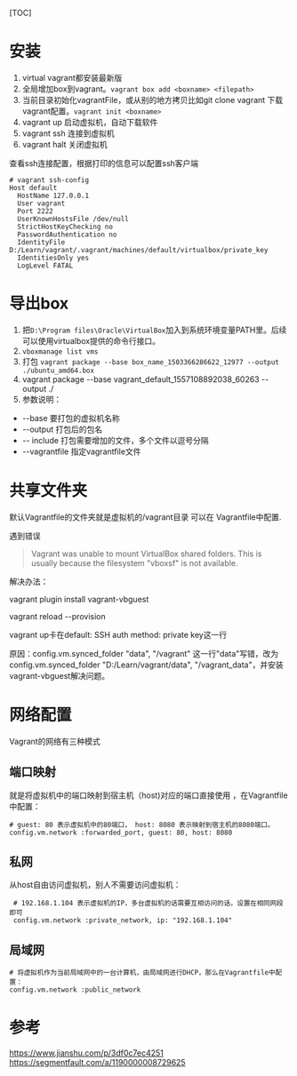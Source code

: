 [TOC]


# 安装
1. virtual vagrant都安装最新版
2. 全局增加box到vagrant。`vagrant box add <boxname> <filepath>`
3. 当前目录初始化vagrantFile，或从别的地方拷贝比如git clone vagrant 下载vagrant配置。`vagrant init <boxname>`
4. vagrant up 启动虚拟机，自动下载软件
5. vagrant ssh 连接到虚拟机
6. vagrant halt 关闭虚拟机

查看ssh连接配置，根据打印的信息可以配置ssh客户端

```shell
# vagrant ssh-config
Host default
  HostName 127.0.0.1
  User vagrant
  Port 2222
  UserKnownHostsFile /dev/null
  StrictHostKeyChecking no
  PasswordAuthentication no
  IdentityFile D:/Learn/vagrant/.vagrant/machines/default/virtualbox/private_key
  IdentitiesOnly yes
  LogLevel FATAL
```



# 导出box

1. 把`D:\Program files\Oracle\VirtualBox`加入到系统环境变量PATH里。后续可以使用virtualbox提供的命令行接口。
2. `vboxmanage list vms`
3. 打包
    `vagrant package --base box_name_1503366286622_12977 --output ./ubuntu_amd64.box`
4. vagrant package --base vagrant_default_1557108892038_60263 --output ./
5.  参数说明：

- --base 要打包的虚拟机名称
- --output 打包后的包名
- -- include 打包需要增加的文件，多个文件以逗号分隔
- --vagrantfile 指定vagrantfile文件


# 共享文件夹
默认Vagrantfile的文件夹就是虚拟机的/vagrant目录
可以在 Vagrantfile中配置.



遇到错误

>Vagrant was unable to mount VirtualBox shared folders. This is usually
>because the filesystem "vboxsf" is not available.

解决办法：

vagrant plugin install vagrant-vbguest

vagrant reload --provision  



vagrant up卡在default: SSH auth method: private key这一行

原因：config.vm.synced_folder "data", "/vagrant" 这一行"data"写错，改为config.vm.synced_folder "D:/Learn/vagrant/data", "/vagrant_data"，并安装vagrant-vbguest解决问题。

# 网络配置

Vagrant的网络有三种模式

## 端口映射

就是将虚拟机中的端口映射到宿主机（host)对应的端口直接使用 ，在Vagrantfile中配置：

```
# guest: 80 表示虚拟机中的80端口， host: 8080 表示映射到宿主机的8080端口。
config.vm.network :forwarded_port, guest: 80, host: 8080
```

## 私网

从host自由访问虚拟机，别人不需要访问虚拟机：

```
 # 192.168.1.104 表示虚拟机的IP，多台虚拟机的话需要互相访问的话，设置在相同网段即可
 config.vm.network :private_network, ip: "192.168.1.104"
```

## 局域网

```
# 将虚拟机作为当前局域网中的一台计算机，由局域网进行DHCP，那么在Vagrantfile中配置：
config.vm.network :public_network
```

# 参考

https://www.jianshu.com/p/3df0c7ec4251
https://segmentfault.com/a/1190000008729625





